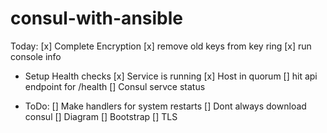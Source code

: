 # consul-with-ansible

Today:
[x] Complete Encryption
    [x] remove old keys from key ring
    [x] run console info 
- Setup Health checks
    [x] Service is running
    [x] Host in quorum
    [] hit api endpoint for /health
    [] Consul servce status

- ToDo:
    [] Make handlers for system restarts
    [] Dont always download consul
    [] Diagram
    [] Bootstrap 
    [] TLS
